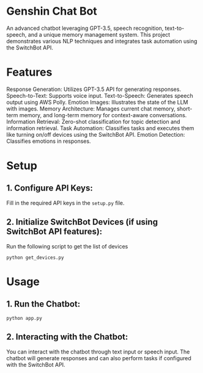 # Genshin Chat Bot
An advanced chatbot leveraging GPT-3.5, speech recognition, text-to-speech, and a unique memory management system. This project demonstrates various NLP techniques and integrates task automation using the SwitchBot API.

# Features
Response Generation: Utilizes GPT-3.5 API for generating responses.
Speech-to-Text: Supports voice input.
Text-to-Speech: Generates speech output using AWS Polly.
Emotion Images: Illustrates the state of the LLM with images.
Memory Architecture: Manages current chat memory, short-term memory, and long-term memory for context-aware conversations.
Information Retrieval: Zero-shot classification for topic detection and information retrieval.
Task Automation: Classifies tasks and executes them like turning on/off devices using the SwitchBot API.
Emotion Detection: Classifies emotions in responses.

# Setup
## 1. Configure API Keys:
Fill in the required API keys in the `setup.py` file.
## 2. Initialize SwitchBot Devices (if using SwitchBot API features):
Run the following script to get the list of devices
```
python get_devices.py
```

# Usage
## 1. Run the Chatbot:
```
python app.py
```

## 2. Interacting with the Chatbot:
You can interact with the chatbot through text input or speech input.
The chatbot will generate responses and can also perform tasks if configured with the SwitchBot API.
